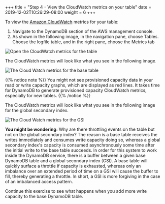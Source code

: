+++
title = "Step 4 - View the CloudWatch metrics on your table"
date = 2019-12-02T10:26:29-08:00
weight = 6
+++

To view the [Amazon CloudWatch](https://aws.amazon.com/cloudwatch/) metrics for your table:

1. Navigate to the DynamoDB section of the AWS management console.
2. As shown in the following image, in the navigation pane, choose Tables. Choose the logfile table, and in the right pane, choose the Metrics tab

![Open the CloudWatch metrics for the table](/images/awsconsole3.png)

<!-- ![Open the CloudWatch metrics for the table version 2](/images/awsconsole3v2.png) -->

The CloudWatch metrics will look like what you see in the following image.

![The Cloud Watch metrics for the base table](/images/image1.jpg)

{{% notice note %}}
You might not see provisioned capacity data in your read or write capacity graphs, which are displayed as red lines. It takes time for DynamoDB to generate provisioned capacity CloudWatch metrics, especially for new tables.
{{% /notice %}}

The CloudWatch metrics will look like what you see in the following image for the global secondary index.

![The Cloud Watch metrics for the GSI](/images/image1-1.png)

**You might be wondering:** Why are there throttling events on the table but not on the global secondary index? The reason is a base table receives the writes immediately and consumes write capacity doing so, whereas a global secondary index's capacity is consumed asynchronously some time after the initial write to the base table succeeds. In order for this system to work inside the DynamoDB service, there is a buffer between a given base DynamoDB table and a global secondary index (GSI). A base table will quickly surface a throttle if capacity is exhausted, whereas only an imbalance over an extended period of time on a GSI will cause the buffer to fill, thereby generating a throttle. In short, a GSI is more forgiving in the case of an imbalanced access pattern.

Continue this exercise to see what happens when you add more write capacity to the base DynamoDB table.
